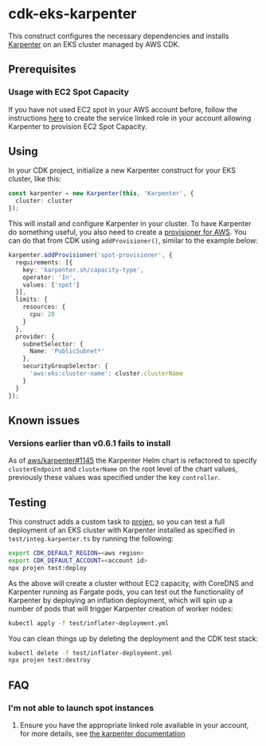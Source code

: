 # cdk-eks-karpenter

This construct configures the necessary dependencies and installs [Karpenter](https://karpenter.sh)
on an EKS cluster managed by AWS CDK.

## Prerequisites

### Usage with EC2 Spot Capacity

If you have not used EC2 spot in your AWS account before, follow the instructions
[here](https://karpenter.sh/v0.6.3/getting-started/#create-the-ec2-spot-service-linked-role) to create
the service linked role in your account allowing Karpenter to provision EC2 Spot Capacity.

## Using

In your CDK project, initialize a new Karpenter construct for your EKS cluster, like this:

```typescript
const karpenter = new Karpenter(this, 'Karpenter', {
  cluster: cluster
});
```

This will install and configure Karpenter in your cluster. To have Karpenter do something useful, you
also need to create a [provisioner for AWS](https://karpenter.sh/v0.6.3/aws/provisioning/). You can
do that from CDK using `addProvisioner()`, similar to the example below:

```typescript
karpenter.addProvisioner('spot-provisioner', {
  requirements: [{
    key: 'karpenter.sh/capacity-type',
    operator: 'In',
    values: ['spot']
  }],
  limits: {
    resources: {
      cpu: 20
    }
  },
  provider: {
    subnetSelector: {
      Name: 'PublicSubnet*'
    },
    securityGroupSelector: {
      'aws:eks:cluster-name': cluster.clusterName
    }
  }
});
```

## Known issues

### Versions earlier than v0.6.1 fails to install

As of [aws/karpenter#1145](https://github.com/aws/karpenter/pull/1145) the Karpenter Helm chart is
refactored to specify `clusterEndpoint` and `clusterName` on the root level of the chart values, previously
these values was specified under the key `controller`.

## Testing

This construct adds a custom task to [projen](https://projen.io/), so you can test a full deployment
of an EKS cluster with Karpenter installed as specified in `test/integ.karpenter.ts` by running the
following:

```sh
export CDK_DEFAULT_REGION=<aws region>
export CDK_DEFAULT_ACCOUNT=<account id>
npx projen test:deploy
```

As the above will create a cluster without EC2 capacity, with CoreDNS and Karpenter running as Fargate
pods, you can test out the functionality of Karpenter by deploying an inflation deployment, which will
spin up a number of pods that will trigger Karpenter creation of worker nodes:

```sh
kubectl apply -f test/inflater-deployment.yml
```

You can clean things up by deleting the deployment and the CDK test stack:

```sh
kubectl delete -f test/inflater-deployment.yml
npx projen test:destroy
```

## FAQ

### I'm not able to launch spot instances

1. Ensure you have the appropriate linked role available in your account, for more details,
  see [the karpenter documentation](https://karpenter.sh/v0.6.3/getting-started/#create-the-ec2-spot-service-linked-role)
